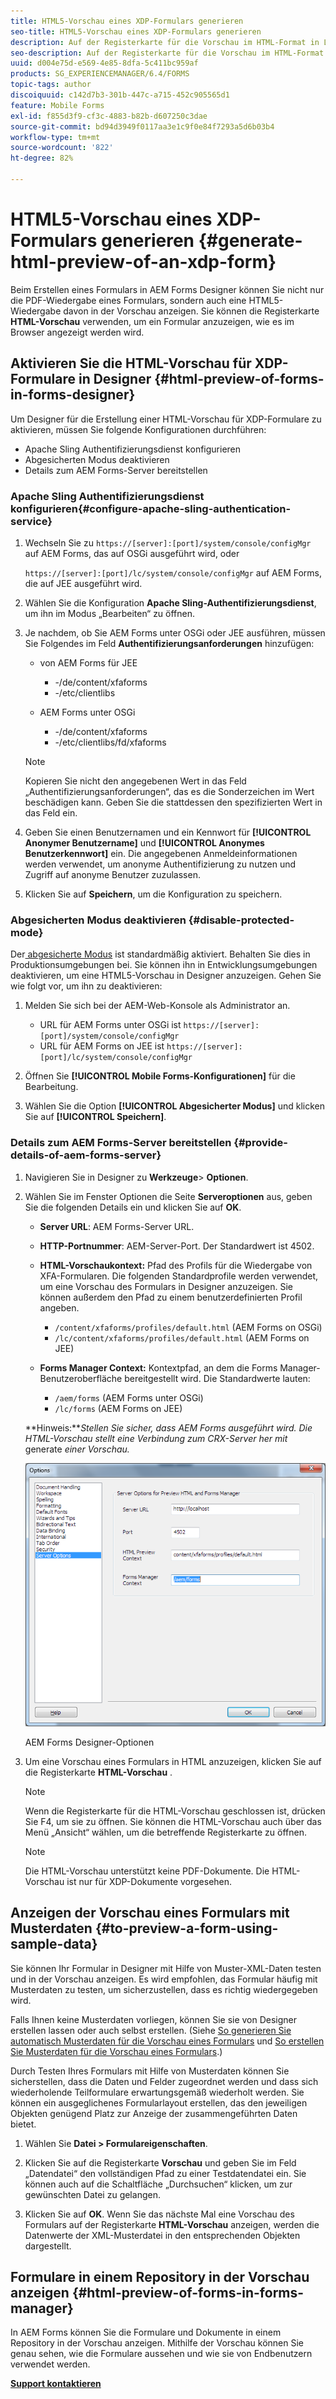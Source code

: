 ```yaml
---
title: HTML5-Vorschau eines XDP-Formulars generieren
seo-title: HTML5-Vorschau eines XDP-Formulars generieren
description: Auf der Registerkarte für die Vorschau im HTML-Format in LiveCycle Designer können Sie das Formular so darstellen, wie es in einem Browser angezeigt würde.
seo-description: Auf der Registerkarte für die Vorschau im HTML-Format in LiveCycle Designer können Sie das Formular so darstellen, wie es in einem Browser angezeigt würde.
uuid: d004e75d-e569-4e85-8dfa-5c411bc959af
products: SG_EXPERIENCEMANAGER/6.4/FORMS
topic-tags: author
discoiquuid: c142d7b3-301b-447c-a715-452c905565d1
feature: Mobile Forms
exl-id: f855d3f9-cf3c-4883-b82b-d607250c3dae
source-git-commit: bd94d3949f0117aa3e1c9f0e84f7293a5d6b03b4
workflow-type: tm+mt
source-wordcount: '822'
ht-degree: 82%

---
```


# HTML5-Vorschau eines XDP-Formulars generieren {#generate-html-preview-of-an-xdp-form}

Beim Erstellen eines Formulars in AEM Forms Designer können Sie nicht nur die PDF-Wiedergabe eines Formulars, sondern auch eine HTML5-Wiedergabe davon in der Vorschau anzeigen. Sie können die Registerkarte **HTML-Vorschau** verwenden, um ein Formular anzuzeigen, wie es im Browser angezeigt werden wird.

## Aktivieren Sie die HTML-Vorschau für XDP-Formulare in Designer  {#html-preview-of-forms-in-forms-designer}

Um Designer für die Erstellung einer HTML-Vorschau für XDP-Formulare zu aktivieren, müssen Sie folgende Konfigurationen durchführen:

* Apache Sling Authentifizierungsdienst konfigurieren 
* Abgesicherten Modus deaktivieren
* Details zum AEM Forms-Server bereitstellen

### Apache Sling Authentifizierungsdienst konfigurieren{#configure-apache-sling-authentication-service} 

1. Wechseln Sie zu `https://[server]:[port]/system/console/configMgr` auf AEM Forms, das auf OSGi ausgeführt wird, oder

   `https://[server]:[port]/lc/system/console/configMgr` auf AEM Forms, die auf JEE ausgeführt wird.

1. Wählen Sie die Konfiguration **Apache Sling-Authentifizierungsdienst**, um ihn im Modus „Bearbeiten“ zu öffnen.

1. Je nachdem, ob Sie AEM Forms unter OSGi oder JEE ausführen, müssen Sie Folgendes im Feld **Authentifizierungsanforderungen** hinzufügen:   

   *  von AEM Forms für JEE

      * -/de/content/xfaforms
      * -/etc/clientlibs
   * AEM Forms unter OSGi

      * -/de/content/xfaforms
      * -/etc/clientlibs/fd/xfaforms

   >[!NOTE]
   >
   >Kopieren Sie nicht den angegebenen Wert in das Feld „Authentifizierungsanforderungen“, das es die Sonderzeichen im Wert beschädigen kann. Geben Sie die stattdessen den spezifizierten Wert in das Feld ein.

1. Geben Sie einen Benutzernamen und ein Kennwort für **[!UICONTROL Anonymer Benutzername]** und **[!UICONTROL Anonymes Benutzerkennwort]** ein. Die angegebenen Anmeldeinformationen werden verwendet, um anonyme Authentifizierung zu nutzen und Zugriff auf anonyme Benutzer zuzulassen.
1. Klicken Sie auf **Speichern**, um die Konfiguration zu speichern.

### Abgesicherten Modus deaktivieren  {#disable-protected-mode}

Der[ abgesicherte Modus](/help/forms/using/get-xdp-pdf-documents-aem.md) ist standardmäßig aktiviert. Behalten Sie dies in Produktionsumgebungen bei. Sie können ihn in Entwicklungsumgebungen deaktivieren, um eine HTML5-Vorschau in Designer anzuzeigen. Gehen Sie wie folgt vor, um ihn zu deaktivieren:

1. Melden Sie sich bei der AEM-Web-Konsole als Administrator an.

   * URL für AEM Forms unter OSGi ist `https://[server]:[port]/system/console/configMgr`
   * URL für AEM Forms on JEE ist `https://[server]:[port]/lc/system/console/configMgr`

1. Öffnen Sie **[!UICONTROL Mobile Forms-Konfigurationen]** für die Bearbeitung.
1. Wählen Sie die Option **[!UICONTROL Abgesicherter Modus]** und klicken Sie auf **[!UICONTROL Speichern]**.

### Details zum AEM Forms-Server bereitstellen  {#provide-details-of-aem-forms-server}

1. Navigieren Sie in Designer zu **Werkzeuge**> **Optionen**.
1. Wählen Sie im Fenster Optionen die Seite **Serveroptionen** aus, geben Sie die folgenden Details ein und klicken Sie auf **OK**.

   * **Server URL**: AEM Forms-Server URL.
   * **HTTP-Portnummer**: AEM-Server-Port. Der Standardwert ist 4502.
   * **HTML-Vorschaukontext:** Pfad des Profils für die Wiedergabe von XFA-Formularen. Die folgenden Standardprofile werden verwendet, um eine Vorschau des Formulars in Designer anzuzeigen. Sie können außerdem den Pfad zu einem benutzerdefinierten Profil angeben.

      * `/content/xfaforms/profiles/default.html` (AEM Forms on OSGi)
      * `/lc/content/xfaforms/profiles/default.html` (AEM Forms on JEE)
   * **Forms Manager Context:** Kontextpfad, an dem die Forms Manager-Benutzeroberfläche bereitgestellt wird. Die Standardwerte lauten:

      * `/aem/forms` (AEM Forms unter OSGi)
      * `/lc/forms` (AEM Forms on JEE)

   **Hinweis:***Stellen Sie sicher, dass AEM Forms ausgeführt wird. Die HTML-Vorschau stellt eine Verbindung zum CRX-Server her mit* generate *einer Vorschau.*

   ![AEM Forms Designer-Optionen ](assets/server_options.png)

   AEM Forms Designer-Optionen

1. Um eine Vorschau eines Formulars in HTML anzuzeigen, klicken Sie auf die Registerkarte **HTML-Vorschau** .

   >[!NOTE]
   >
   >Wenn die Registerkarte für die HTML-Vorschau geschlossen ist, drücken Sie F4, um sie zu öffnen. Sie können die HTML-Vorschau auch über das Menü „Ansicht“ wählen, um die betreffende Registerkarte zu öffnen.

   >[!NOTE]
   >
   >Die HTML-Vorschau unterstützt keine PDF-Dokumente. Die HTML-Vorschau ist nur für XDP-Dokumente vorgesehen.

## Anzeigen der Vorschau eines Formulars mit Musterdaten {#to-preview-a-form-using-sample-data}

Sie können Ihr Formular in Designer mit Hilfe von Muster-XML-Daten testen und in der Vorschau anzeigen. Es wird empfohlen, das Formular häufig mit Musterdaten zu testen, um sicherzustellen, dass es richtig wiedergegeben wird.

Falls Ihnen keine Musterdaten vorliegen, können Sie sie von Designer erstellen lassen oder auch selbst erstellen. (Siehe [So generieren Sie automatisch Musterdaten für die Vorschau eines Formulars](https://help.adobe.com/en_US/AEMForms/6.1/DesignerHelp/WS107c29ade9134a2c136ae6f212a1f379c94-8000.2.html#WS92d06802c76abadb-728f46ac129b395660c-7efe.2) und [So erstellen Sie Musterdaten für die Vorschau eines Formulars](https://help.adobe.com/en_US/AEMForms/6.1/DesignerHelp/WS107c29ade9134a2c136ae6f212a1f379c94-8000.2.html#WS92d06802c76abadb-728f46ac129b395660c-7eff.2).)

Durch Testen Ihres Formulars mit Hilfe von Musterdaten können Sie sicherstellen, dass die Daten und Felder zugeordnet werden und dass sich wiederholende Teilformulare erwartungsgemäß wiederholt werden. Sie können ein ausgeglichenes Formularlayout erstellen, das den jeweiligen Objekten genügend Platz zur Anzeige der zusammengeführten Daten bietet.

1. Wählen Sie **Datei > Formulareigenschaften**.

1. Klicken Sie auf die Registerkarte **Vorschau** und geben Sie im Feld „Datendatei“ den vollständigen Pfad zu einer Testdatendatei ein. Sie können auch auf die Schaltfläche „Durchsuchen“ klicken, um zur gewünschten Datei zu gelangen.

1. Klicken Sie auf **OK**. Wenn Sie das nächste Mal eine Vorschau des Formulars auf der Registerkarte **HTML-Vorschau** anzeigen, werden die Datenwerte der XML-Musterdatei in den entsprechenden Objekten dargestellt.

## Formulare in einem Repository in der Vorschau anzeigen {#html-preview-of-forms-in-forms-manager}

In AEM Forms können Sie die Formulare und Dokumente in einem Repository in der Vorschau anzeigen. Mithilfe der Vorschau können Sie genau sehen, wie die Formulare aussehen und wie sie von Endbenutzern verwendet werden.

[**Support kontaktieren**](https://www.adobe.com/account/sign-in.supportportal.html)
